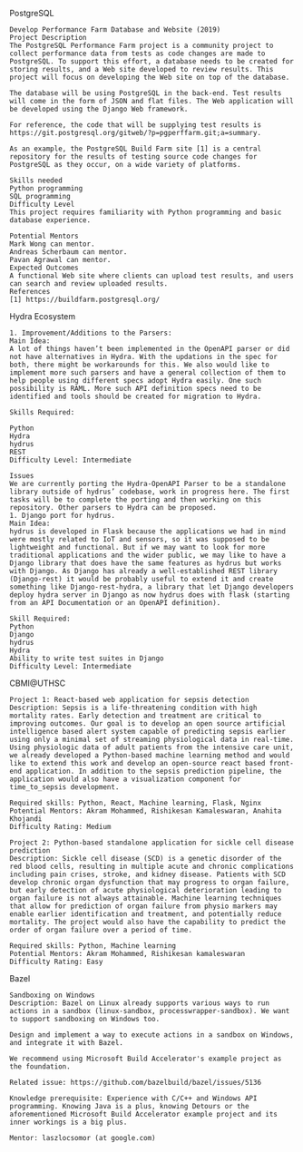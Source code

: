 PostgreSQL

    Develop Performance Farm Database and Website (2019)
    Project Description
    The PostgreSQL Performance Farm project is a community project to collect performance data from tests as code changes are made to PostgreSQL. To support this effort, a database needs to be created for storing results, and a Web site developed to review results. This project will focus on developing the Web site on top of the database.

    The database will be using PostgreSQL in the back-end. Test results will come in the form of JSON and flat files. The Web application will be developed using the Django Web framework.

    For reference, the code that will be supplying test results is https://git.postgresql.org/gitweb/?p=pgperffarm.git;a=summary.

    As an example, the PostgreSQL Build Farm site [1] is a central repository for the results of testing source code changes for PostgreSQL as they occur, on a wide variety of platforms.

    Skills needed
    Python programming
    SQL programming
    Difficulty Level
    This project requires familiarity with Python programming and basic database experience.

    Potential Mentors
    Mark Wong can mentor.
    Andreas Scherbaum can mentor.
    Pavan Agrawal can mentor.
    Expected Outcomes
    A functional Web site where clients can upload test results, and users can search and review uploaded results.
    References
    [1] https://buildfarm.postgresql.org/

Hydra Ecosystem

    1. Improvement/Additions to the Parsers:
    Main Idea:
    A lot of things haven’t been implemented in the OpenAPI parser or did not have alternatives in Hydra. With the updations in the spec for both, there might be workarounds for this. We also would like to implement more such parsers and have a general collection of them to help people using different specs adopt Hydra easily. One such possibility is RAML. More such API definition specs need to be identified and tools should be created for migration to Hydra.

    Skills Required:

    Python
    Hydra
    hydrus
    REST
    Difficulty Level: Intermediate

    Issues 
    We are currently porting the Hydra-OpenAPI Parser to be a standalone library outside of hydrus’ codebase, work in progress here. The first tasks will be to complete the porting and then working on this repository. Other parsers to Hydra can be proposed.
    1. Django port for hydrus.
    Main Idea:
    hydrus is developed in Flask because the applications we had in mind were mostly related to IoT and sensors, so it was supposed to be lightweight and functional. But if we may want to look for more traditional applications and the wider public, we may like to have a Django library that does have the same features as hydrus but works with Django. As Django has already a well-established REST library (Django-rest) it would be probably useful to extend it and create something like Django-rest-hydra, a library that let Django developers deploy hydra server in Django as now hydrus does with flask (starting from an API Documentation or an OpenAPI definition).

    Skill Required:
    Python
    Django
    hydrus
    Hydra
    Ability to write test suites in Django
    Difficulty Level: Intermediate

CBMI@UTHSC

    Project 1: React-based web application for sepsis detection
    Description: Sepsis is a life-threatening condition with high mortality rates. Early detection and treatment are critical to improving outcomes. Our goal is to develop an open source artificial intelligence based alert system capable of predicting sepsis earlier using only a minimal set of streaming physiological data in real-time. Using physiologic data of adult patients from the intensive care unit, we already developed a Python-based machine learning method and would like to extend this work and develop an open-source react based front-end application. In addition to the sepsis prediction pipeline, the application would also have a visualization component for time_to_sepsis development.

    Required skills: Python, React, Machine learning, Flask, Nginx
    Potential Mentors: Akram Mohammed, Rishikesan Kamaleswaran, Anahita Khojandi
    Difficulty Rating: Medium

    Project 2: Python-based standalone application for sickle cell disease prediction
    Description: Sickle cell disease (SCD) is a genetic disorder of the red blood cells, resulting in multiple acute and chronic complications including pain crises, stroke, and kidney disease. Patients with SCD develop chronic organ dysfunction that may progress to organ failure, but early detection of acute physiological deterioration leading to organ failure is not always attainable. Machine learning techniques that allow for prediction of organ failure from physio markers may enable earlier identification and treatment, and potentially reduce mortality. The project would also have the capability to predict the order of organ failure over a period of time. 

    Required skills: Python, Machine learning
    Potential Mentors: Akram Mohammed, Rishikesan kamaleswaran
    Difficulty Rating: Easy

Bazel

    Sandboxing on Windows
    Description: Bazel on Linux already supports various ways to run actions in a sandbox (linux-sandbox, processwrapper-sandbox). We want to support sandboxing on Windows too.

    Design and implement a way to execute actions in a sandbox on Windows, and integrate it with Bazel.

    We recommend using Microsoft Build Accelerator's example project as the foundation.

    Related issue: https://github.com/bazelbuild/bazel/issues/5136

    Knowledge prerequisite: Experience with C/C++ and Windows API programming. Knowing Java is a plus, knowing Detours or the aforementioned Microsoft Build Accelerator example project and its inner workings is a big plus.

    Mentor: laszlocsomor (at google.com)